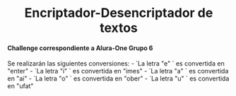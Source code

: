 <h1 align="center">Encriptador-Desencriptador de textos</h1>
<h4>Challenge correspondiente a Alura-One Grupo 6</h4>
Se realizarán las siguientes conversiones:
- `La letra "e" ` es convertida en "enter"
- `La letra "i" ` es convertida en "imes"
- `La letra "a" ` es convertida en "ai"
- `La letra "o" ` es convertida en "ober"
- `La letra "u" ` es convertida en "ufat"
